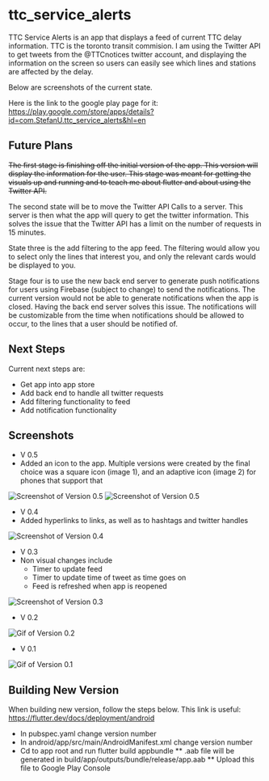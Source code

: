 # ttc_service_alerts

TTC Service Alerts is an app that displays a feed of current TTC delay information.
TTC is the toronto transit commision. I am using the Twitter API to get tweets
from the @TTCnotices twitter account, and displaying the information on the 
screen so users can easily see which lines and stations are affected by the delay.

Below are screenshots of the current state.

Here is the link to the google play page for it: https://play.google.com/store/apps/details?id=com.StefanU.ttc_service_alerts&hl=en

## Future Plans

~~The first stage is finishing off the initial version of the app. This version
will display the information for the user. This stage was meant for getting the
visuals up and running and to teach me about flutter and about using the Twitter
API.~~

The second state will be to move the Twitter API Calls to a server. This server is
then what the app will query to get the twitter information. This solves the issue
that the Twitter API has a limit on the number of requests in 15 minutes. 

State three is the add filtering to the app feed. The filtering would allow you to 
select only the lines that interest you, and only the relevant cards would be displayed
to you.

Stage four is to use the new back end server to generate push notifications
for users using Firebase (subject to change) to send the notifications. The current
version would not be able to generate notifications when the app is closed. Having
the back end server solves this issue. The notifications will be customizable 
from the time when notifications should be allowed to occur, to the lines that a
user should be notified of.

## Next Steps

Current next steps are:
* Get app into app store
* Add back end to handle all twitter requests
* Add filtering functionality to feed
* Add notification functionality

## Screenshots

* V 0.5
* Added an icon to the app. Multiple versions were created by the final choice 
  was a square icon (image 1), and an adaptive icon (image 2) for phones that 
  support that

![Screenshot of Version 0.5](/assets/v_0_5_image1.png)
![Screenshot of Version 0.5](/assets/v_0_5_image2.png)

* V 0.4
* Added hyperlinks to links, as well as to hashtags and twitter handles

![Screenshot of Version 0.4](/assets/v_0_4.png)

* V 0.3
*  Non visual changes include
    * Timer to update feed
    * Timer to update time of tweet as time goes on
    * Feed is refreshed when app is reopened

![Screenshot of Version 0.3](/assets/v_0_3.png)

* V 0.2

![Gif of Version 0.2](/assets/v_0_2.gif)

* V 0.1

![Gif of Version 0.1](/assets/v_0_1.gif)

## Building New Version

When building new version, follow the steps below.
This link is useful: https://flutter.dev/docs/deployment/android

* In pubspec.yaml change version number
* In android/app/src/main/AndroidManifest.xml change version number
* Cd to app root and run flutter build appbundle
** .aab file will be generated in build/app/outputs/bundle/release/app.aab
** Upload this file to Google Play Console
